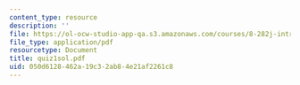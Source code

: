 ```yaml
---
content_type: resource
description: ''
file: https://ol-ocw-studio-app-qa.s3.amazonaws.com/courses/8-282j-introduction-to-astronomy-spring-2006/050d6128462a19c32ab84e21af2261c8_quiz1sol.pdf
file_type: application/pdf
resourcetype: Document
title: quiz1sol.pdf
uid: 050d6128-462a-19c3-2ab8-4e21af2261c8
---
```


